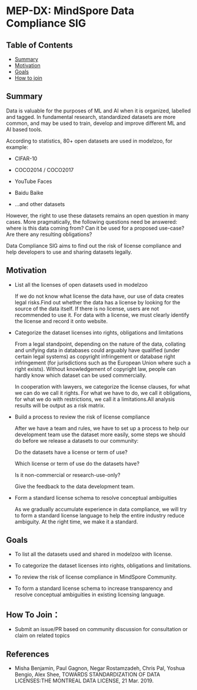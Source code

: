 # MEP-DX: MindSpore Data Compliance SIG

## Table of Contents

<!-- toc -->

- [Summary](#summary)
- [Motivation](#motivation)
- [Goals](#goals)
- [How to join](#how-to-join)

<!-- /toc -->

## Summary

Data is valuable for the purposes of ML and AI when it is organized, labelled and tagged. In fundamental research, standardized datasets are more common, and may be used to train, develop and improve different ML and AI based tools.

According to statistics, 80+ open datasets are used in modelzoo, for example:

- CIFAR-10

- COCO2014 / COCO2017

- YouTube Faces

- Baidu Baike

- ...and other datasets

However, the right to use these datasets remains an open question in many cases. More pragmatically, the following questions need be answered: where is this data coming from? Can it be used for a proposed use-case? Are there any resulting obligations?

Data Compliance SIG aims to find out the risk of license compliance and help developers to use and sharing datasets legally.

## Motivation

- List all the licenses of open datasets used in modelzoo

    If we do not know what license the data have, our use of data creates legal risks.Find out whether the data has a license by looking for the source of the data itself. If there is no license, users are not recommended to use it. For data with a license, we must clearly identify the license and record it onto website.

- Categorize the dataset licenses into rights, obligations and limitations

    From a legal standpoint, depending on the nature of the data, collating and unifying data in databases could arguably have qualified (under certain legal systems) as copyright infringement or database right infringement (for jurisdictions such as the European Union where such a right exists). Without knowledgement of copyright law, people can hardly know which dataset can be used commercially.

    In cooperation with lawyers, we categorize the license clauses, for what we can do we call it rights. For what we have to do, we call it obligations, for what we do with restrictions, we call it a limitations.All analysis results will be output as a risk matrix.

- Build a process to review the risk of license compliance

    After we have a team and rules, we have to set up a process to help our development team use the dataset more easily, some steps we should do before we release a datasets to our community:

    Do the datasets have a license or term of use?

    Which license or term of use do the datasets have?

    Is it non-commercial or research-use-only?

    Give the feedback to the data development team.

- Form a standard license schema to resolve conceptual ambiguities

    As we gradually accumulate experience in data compliance, we will try to form a standard license language to help the entire industry reduce ambiguity. At the right time, we make it a standard.

## Goals

- To list all the datasets used and shared in modelzoo with license.

- To categorize the dataset licenses into rights, obligations and limitations.

- To review the risk of license compliance in MindSpore Community.

- To form a standard license schema to increase transparency and resolve conceptual ambiguities in existing licensing language.

## How To Join：

- Submit an issue/PR based on community discussion for consultation or claim on related topics

## References

- Misha Benjamin, Paul Gagnon, Negar Rostamzadeh, Chris Pal, Yoshua Bengio, Alex Shee, TOWARDS STANDARDIZATION OF DATA LICENSES:THE MONTREAL DATA LICENSE, 21 Mar. 2019.